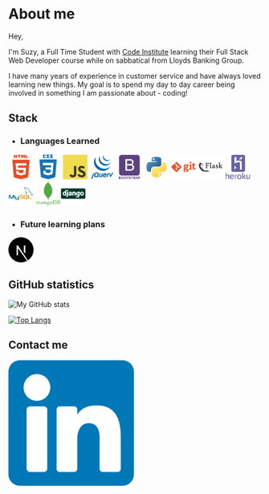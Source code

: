 # About me

Hey,

I'm Suzy, a Full Time Student with [Code Institute](https://codeinstitute.net/) learning their Full Stack Web Developer course while on sabbatical from Lloyds Banking Group.

I have many years of experience in customer service and have always loved learning new things. My goal is to spend my day to day career being involved in something I am passionate about - coding! 

## Stack 

- ### **Languages Learned**

<img src="https://github.com/devicons/devicon/blob/master/icons/html5/html5-plain-wordmark.svg" alt="HTML logo" width="50px" height="50px" /> <img src="https://github.com/devicons/devicon/blob/master/icons/css3/css3-plain-wordmark.svg" alt="CSS logo" width="50px" height="50px" /> <img src="https://github.com/devicons/devicon/blob/master/icons/javascript/javascript-original.svg" alt="JavaScript logo" width="50px" height="50px" /> <img src="https://github.com/devicons/devicon/blob/master/icons/jquery/jquery-plain-wordmark.svg" alt="jQuery logo" width="50px" height="50px" /> <img src="https://github.com/devicons/devicon/blob/master/icons/bootstrap/bootstrap-plain-wordmark.svg" alt="Bootstrap logo" height="50px" width="50px" /> <img src="https://github.com/devicons/devicon/blob/master/icons/python/python-original.svg" alt="Python logo" width="50px" height="50px" /> <img src="https://github.com/devicons/devicon/blob/master/icons/git/git-plain-wordmark.svg" alt="Git logo" width="50px" height="50px" /> <img src="https://github.com/devicons/devicon/blob/master/icons/flask/flask-original-wordmark.svg" alt="Flask logo" width="50px" height="50px" /> <img src="https://github.com/devicons/devicon/blob/master/icons/heroku/heroku-plain-wordmark.svg" alt="Heroku logo" width="50px" height="50px" /> <img src="https://github.com/devicons/devicon/blob/master/icons/mysql/mysql-original-wordmark.svg" alt="mySQL logo" height="50px" width="50px" /> <img src="https://github.com/devicons/devicon/blob/master/icons/mongodb/mongodb-plain-wordmark.svg" alt="MongoDB logo" width="50px" height="50px" /><img src="https://github.com/devicons/devicon/blob/master/icons/django/django-original.svg" alt="Django logo" width="50px" height="50px">

- ### **Future learning plans**

<img src="https://github.com/devicons/devicon/blob/master/icons/nextjs/nextjs-original.svg" alt="NextJS logo" height="50px" width="50px" />

## GitHub statistics

![My GitHub stats](https://github-readme-stats.vercel.app/api?username=suzybee1987&show_icons=true&theme=prussian)

[![Top Langs](https://github-readme-stats.vercel.app/api/top-langs/?username=suzybee1987&hide=html&theme=prussian)](https://github.com/anuraghazra/github-readme-stats)

## Contact me

[<img src="assets/images/ln.png" width="250">](www.linkedin.com/in/suzy-bennett)
